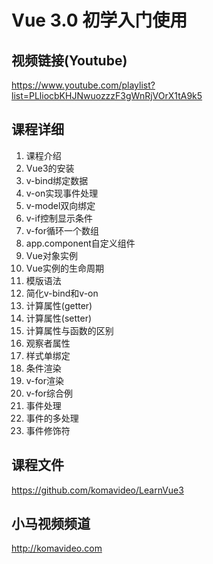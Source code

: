 Vue 3.0 初学入门使用
===================

## 视频链接(Youtube)

https://www.youtube.com/playlist?list=PLliocbKHJNwuozzzF3gWnRjVOrX1tA9k5

## 课程详细

01. 课程介绍
02. Vue3的安装
03. v-bind绑定数据
04. v-on实现事件处理
05. v-model双向绑定
06. v-if控制显示条件
07. v-for循环一个数组
08. app.component自定义组件
09. Vue对象实例
10. Vue实例的生命周期
11. 模版语法
12. 简化v-bind和v-on
13. 计算属性(getter)
14. 计算属性(setter)
15. 计算属性与函数的区别
16. 观察者属性
17. 样式单绑定
18. 条件渲染
19. v-for渲染
20. v-for综合例
21. 事件处理
22. 事件的多处理
23. 事件修饰符

## 课程文件

https://github.com/komavideo/LearnVue3

## 小马视频频道

http://komavideo.com
